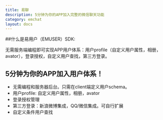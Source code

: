 ```yaml
---
title: 易聊
description: 5分钟为你的APP加入完整的微信聊天功能
category: emchat
layout: docs
---
```


##什么是易用户（EMUSER）SDK:

无需服务端编程即可实现APP用户体系：用户profile（自定义用户属性，相册，avator），登录授权，自定义用户查找，第三方登录。

## 5分钟为你的APP加入用户体系！ ##
- 无需编程和服务器后台。只需在client端定义用户schema。
- 用户profile: 自定义用户属性，相册，avator
- 登录授权管理
- 第三方登录：新浪微博集成，QQ/微信集成。可自行扩展
- 自定义条件用户查找

